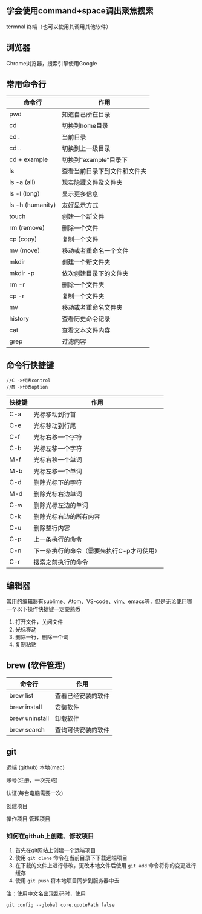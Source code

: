 ## 学会使用command+space调出聚焦搜索
termnal 终端（也可以使用其调用其他软件）

## 浏览器
Chrome浏览器，搜索引擎使用Google

## 常用命令行
命令行 | 作用
--- | ---
pwd             |知道自己所在目录
cd              |切换到home目录
cd .            |当前目录
cd ..           |切换到上一级目录
cd + example    |切换到“example”目录下
ls              |查看当前目录下到文件和文件夹
ls -a (all)     |现实隐藏文件及文件夹
ls -l (long)    |显示更多信息
ls -h (humanity)|友好显示方式
touch           |创建一个新文件
rm (remove)     |删除一个文件
cp (copy)       |复制一个文件
mv (move)       |移动或者重命名一个文件
mkdir           |创建一个新文件夹
mkdir -p        |依次创建目录下的文件夹
rm -r           |删除一个文件夹
cp -r           |复制一个文件夹
mv              |移动或者重命名文件夹
history         |查看历史命令记录
cat             |查看文本文件内容
grep            |过滤内容
## 命令行快捷键
```
//C ->代表control
//M ->代表option
```
快捷键 | 作用
-- | --
C-a             |光标移动到行首
C-e             |光标移动到行尾
C-f             |光标右移一个字符
C-b             |光标左移一个字符
M-f             |光标右移一个单词
M-b             |光标左移一个单词
C-d             |删除光标下的字符
M-d             |删除光标右边单词
C-w             |删除光标左边的单词
C-k             |删除光标右边的所有内容
C-u             |删除整行内容
C-p             |上一条执行的命令
C-n             |下一条执行的命令（需要先执行C-p才可使用）
C-r             |搜索之前执行的命令

## 编辑器
常用的编辑器有sublime、Atom、VS-code、vim、emacs等，但是无论使用哪一个以下操作快捷键一定要熟悉
1. 打开文件，关闭文件
1. 光标移动
1. 删除一行，删除一个词
1. 复制粘贴

## brew (软件管理)
命令行 | 作用
-- | --
brew list       |查看已经安装的软件
brew install    |安装软件
brew uninstall  |卸载软件
brew search     |查询可供安装的软件


## git
远端 (github) 本地(mac)

账号(注册，一次完成)

认证(每台电脑需要一次)

创建项目

操作项目 管理项目

### 如何在github上创建、修改项目
1. 首先在git网站上创建一个远端项目
2. 使用 ``` git clone ``` 命令在当前目录下下载远端项目
3. 在下载的文件上进行修改，更改本地文件后使用 ``` git add ``` 命令将你的变更进行缓存
4. 使用 ``` git push ``` 将本地项目同步到服务器中去

注：使用中文名出现乱码时，使用
```
git config --global core.quotePath false
```




